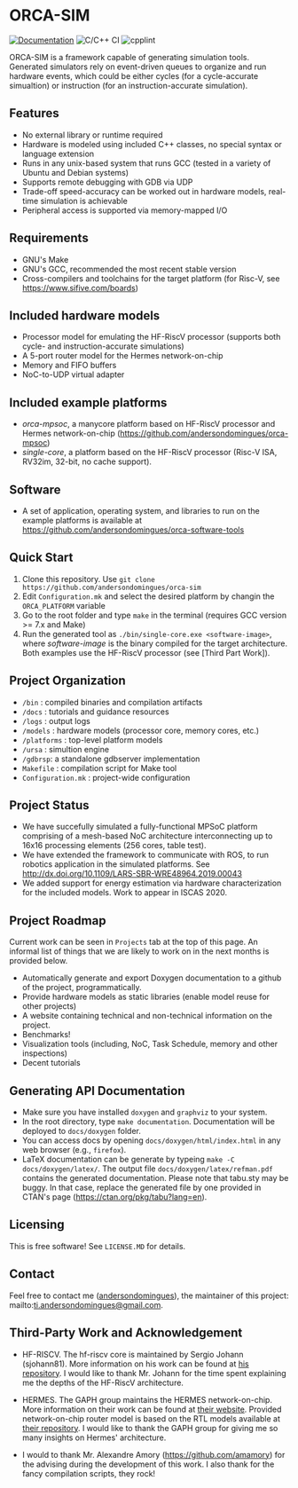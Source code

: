 # ORCA-SIM

[![Documentation](https://codedocs.xyz/andersondomingues/orca-sim.svg)](https://codedocs.xyz/andersondomingues/orca-sim/) ![C/C++ CI](https://github.com/andersondomingues/orca-sim/workflows/C/C++%20CI/badge.svg) ![cpplint](https://github.com/andersondomingues/orca-sim/workflows/cpplint/badge.svg)

ORCA-SIM is a framework capable of generating simulation tools. Generated simulators rely on event-driven queues to organize and run hardware events, which could be either cycles (for a cycle-accurate simualtion) or instruction (for an instruction-accurate simulation). 

## Features 
- No external library or runtime required
- Hardware is modeled using included C++ classes, no special syntax or language extension
- Runs in any unix-based system that runs GCC (tested in a variety of Ubuntu and Debian systems)
- Supports remote debugging with GDB via UDP
- Trade-off speed-accuracy can be worked out in hardware models, real-time simulation is achievable
- Peripheral access is supported via memory-mapped I/O

## Requirements
- GNU's Make 
- GNU's GCC, recommended the most recent stable version
- Cross-compilers and toolchains for the target platform (for Risc-V, see https://www.sifive.com/boards)

## Included hardware models 
- Processor model for emulating the HF-RiscV processor (supports both cycle- and instruction-accurate simulations)
- A 5-port router model for the Hermes network-on-chip
- Memory and FIFO buffers
- NoC-to-UDP virtual adapter

## Included example platforms
- *orca-mpsoc*, a manycore platform based on HF-RiscV processor and Hermes network-on-chip (https://github.com/andersondomingues/orca-mpsoc)
- *single-core*, a platform based on the HF-RiscV processor (Risc-V ISA, RV32im, 32-bit, no cache support).

## Software
- A set of application, operating system, and libraries to run on the example platforms is available at https://github.com/andersondomingues/orca-software-tools

## Quick Start
1) Clone this repository. Use ``git clone https://github.com/andersondomingues/orca-sim``
2) Edit ``Configuration.mk`` and select the desired platform by changin the ``ORCA_PLATFORM`` variable
2) Go to the root folder and type ``make`` in the terminal (requires GCC version >= 7.x and Make)
3) Run the generated tool as ``./bin/single-core.exe <software-image>``, where *software-image* is the binary compiled for the target architecture. Both examples use the HF-RiscV processor (see [Third Part Work]).

## Project Organization
- ``/bin`` : compiled binaries and compilation artifacts
- ``/docs`` : tutorials and guidance resources
- ``/logs`` : output logs
- ``/models`` : hardware models (processor core, memory cores, etc.)
- ``/platforms`` : top-level platform models 
- ``/ursa`` : simultion engine
- ``/gdbrsp``: a standalone gdbserver implementation
- ``Makefile`` : compilation script for Make tool
- ``Configuration.mk`` : project-wide configuration

## Project Status

- We have succefully simulated a fully-functional MPSoC platform comprising of a mesh-based NoC architecture interconnecting up to 16x16 processing elements (256 cores, table test).
- We have extended the framework to communicate with ROS, to run robotics application in the simulated platforms. See http://dx.doi.org/10.1109/LARS-SBR-WRE48964.2019.00043
- We added support for energy estimation via hardware characterization for the included models. Work to appear in ISCAS 2020.  

## Project Roadmap

Current work can be seen in ``Projects`` tab at the top of this page. An informal list of things that we are likely to work on in the next months is provided below.

- Automatically generate and export Doxygen documentation to a github of the project, programmatically.
- Provide hardware models as static libraries (enable model reuse for other projects)
- A website containing technical and non-technical information on the project.
- Benchmarks! 
- Visualization tools (including, NoC, Task Schedule, memory and other inspections)
- Decent tutorials 

## Generating API Documentation

- Make sure you have installed ``doxygen`` and ``graphviz`` to your system.
- In the root directory, type ``make documentation``. Documentation will be deployed to ``docs/doxygen`` folder.
- You can access docs by opening ``docs/doxygen/html/index.html`` in any web browser (e.g., ``firefox``).
- LaTeX documentation can be generate by  typeing ``make -C docs/doxygen/latex/``. The output file ``docs/doxygen/latex/refman.pdf`` contains the generated documentation. Please note that tabu.sty may be buggy. In that case, replace the generated file by one provided in CTAN's page (https://ctan.org/pkg/tabu?lang=en).

## Licensing

This is free software! See ``LICENSE.MD`` for details. 

## Contact

Feel free to contact me ([andersondomingues](https://github.com/andersondomingues)), the maintainer of this project: mailto:ti.andersondomingues@gmail.com.

## Third-Party Work and Acknowledgement 

- HF-RISCV. The hf-riscv core is maintained by Sergio Johann (sjohann81). More information on his work can be found at [his repository](https://github.com/sjohann81). I would like to thank Mr. Johann for the time spent explaining me the depths of the HF-RiscV architecture.

- HERMES. The GAPH group maintains the HERMES network-on-chip. More information on their work can be found at [their website](http://www.inf.pucrs.br/hemps/getting_started.html). Provided network-on-chip router model is based on the RTL models available at [their repository](https://github.com/GaphGroup/hemps). I would like to thank the GAPH group for giving me so many insights on Hermes' architecture. 

- I would to thank Mr. Alexandre Amory (https://github.com/amamory) for the advising during the development of this work. I also thank for the fancy compilation scripts, they rock!
